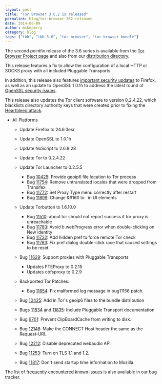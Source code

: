 ```yaml
---
layout: post
title: "Tor Browser 3.6.2 is released"
permalink: blog/tor-browser-362-released
date: 2014-06-09
author: mikeperry
category: blog
tags: ["tbb", "tbb-3.6", "tor browser", "tor browser bundle"]
---
```


The second pointfix release of the 3.6 series is available from the [Tor Browser Project page](https://www.torproject.org/download/download-easy.html) and also from our [distribution directory](https://www.torproject.org/dist/torbrowser/3.6.2/).

This release features a fix to allow the configuration of a local HTTP or SOCKS proxy with all included Pluggable Transports.

In addition, this release also features [important security updates](https://www.mozilla.org/security/known-vulnerabilities/firefoxESR.html#firefox24.6) to Firefox, as well as an update to OpenSSL 1.0.1h to address the latest round of [OpenSSL security issues](https://www.openssl.org/news/secadv_20140605.txt).

This release also updates the Tor client software to version 0.2.4.22, which blacklists directory authority keys that were created prior to fixing the [Heartbleed attack](https://blog.torproject.org/blog/openssl-bug-cve-2014-0160).

- All Platforms
  - Update Firefox to 24.6.0esr
  - Update OpenSSL to 1.0.1h
  - Update NoScript to 2.6.8.28
  - Update Tor to 0.2.4.22
  - Update Tor Launcher to 0.2.5.5
    - Bug [10425](https://trac.torproject.org/projects/tor/ticket/10425): Provide geoip6 file location to Tor process
    - Bug [11754](https://trac.torproject.org/projects/tor/ticket/11754): Remove untranslated locales that were dropped from Transifex
    - Bug [11772](https://trac.torproject.org/projects/tor/ticket/11772): Set Proxy Type menu correctly after restart
    - Bug [11699](https://trac.torproject.org/projects/tor/ticket/11699): Change &amp;#160 to &#160; in UI elements

  - Update Torbutton to 1.6.10.0
    - Bug [11510](https://trac.torproject.org/projects/tor/ticket/11510): about:tor should not report success if tor proxy is unreachable
    - Bug [11783](https://trac.torproject.org/projects/tor/ticket/11783): Avoid b.webProgress error when double-clicking on New Identity
    - Bug [11722](https://trac.torproject.org/projects/tor/ticket/11722): Add hidden pref to force remote Tor check
    - Bug [11763](https://trac.torproject.org/projects/tor/ticket/11763): Fix pref dialog double-click race that caused settings to be reset

  - Bug [11629](https://trac.torproject.org/projects/tor/ticket/11629): Support proxies with Pluggable Transports
    - Updates FTEProxy to 0.2.15
    - Updates obfsproxy to 0.2.9

  - Backported Tor Patches:
    - Bug [11654](https://trac.torproject.org/projects/tor/ticket/11654): Fix malformed log message in bug11156 patch.

  - Bug [10425](https://trac.torproject.org/projects/tor/ticket/10425): Add in Tor's geoip6 files to the bundle distribution
  - Bugs [11834](https://trac.torproject.org/projects/tor/ticket/11834) and [11835](https://trac.torproject.org/projects/tor/ticket/11835): Include Pluggable Transport documentation
  - Bug [9701](https://trac.torproject.org/projects/tor/ticket/9701): Prevent ClipBoardCache from writing to disk.
  - Bug [12146](https://trac.torproject.org/projects/tor/ticket/12146): Make the CONNECT Host header the same as the Request-URI.
  - Bug [12212](https://trac.torproject.org/projects/tor/ticket/12212): Disable deprecated webaudio API
  - Bug [11253](https://trac.torproject.org/projects/tor/ticket/11253): Turn on TLS 1.1 and 1.2.
  - Bug [11817](https://trac.torproject.org/projects/tor/ticket/11817): Don't send startup time information to Mozilla.

The list of [frequently encountered known issues](https://trac.torproject.org/projects/tor/query?keywords=~tbb-helpdesk-frequent&status=!closed) is also available in our bug tracker.

